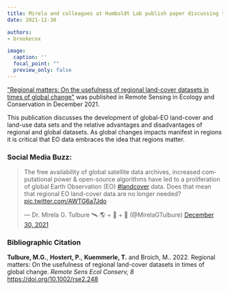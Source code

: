 ```yaml
---
title: Mirela and colleagues at Humboldt Lab publish paper discussing the pros and cons of regional and global earth observation derived landcover data.
date: 2021-12-30

authors:
- brookecox

image:
  caption: ''
  focal_point: ""
  preview_only: false
---
```


<a href = "https://zslpublications.onlinelibrary.wiley.com/doi/10.1002/rse2.248">"Regional matters: On the usefulness of regional land-cover datasets in times of global change"</a> was published in Remote Sensing in Ecology and Conservation in December 2021.

<!--more-->

This publication discusses the development of global-EO land-cover and land-use data sets and the relative advantages and disadvantages of regional and global datasets. As global changes impacts manifest in regions it is critical that EO data embraces the idea that regions matter. 


### Social Media Buzz:

<blockquote class="twitter-tweet"><p lang="en" dir="ltr">The free availability of global satellite data archives, increased computational power &amp; open-source algorithms have led to a proliferation of global Earth Observation (EO) <a href="https://twitter.com/hashtag/landcover?src=hash&amp;ref_src=twsrc%5Etfw">#landcover</a> data. Does that mean that regional EO land-cover data are no longer needed? <a href="https://t.co/AWTG6a7Jdo">pic.twitter.com/AWTG6a7Jdo</a></p>&mdash; Dr. Mirela G. Tulbure 🛰 🌎 + 🐍 + 🌊 (@MirelaGTulbure) <a href="https://twitter.com/MirelaGTulbure/status/1476558871594418184?ref_src=twsrc%5Etfw">December 30, 2021</a></blockquote> <script async src="https://platform.twitter.com/widgets.js" charset="utf-8"></script>

<p>

### Bibliographic Citation

**Tulbure, M.G.**, **Hostert, P.**, **Kuemmerle, T.** and Broich, M.. 2022. Regional matters: On the usefulness of regional land-cover datasets in times of global change. *Remote Sens Ecol Conserv, 8* https://doi.org/10.1002/rse2.248